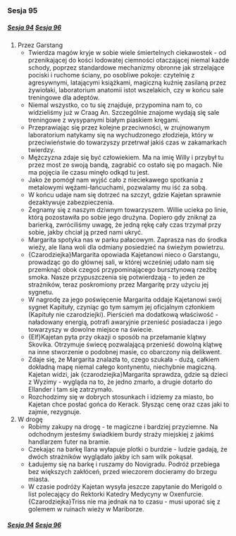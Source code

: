 ### Sesja 95
##### [Sesja 94](#sesja-094) [Sesja 96](#sesja-096)
1. Przez Garstang
    - Twierdza magów kryje w sobie wiele śmiertelnych ciekawostek - od przenikającej do kości lodowatej ciemności otaczającej niemal każde schody, poprzez standardowe mechanizmy obronne jak strzelające pociski i ruchome ściany, po osobliwe pokoje: czytelnię z agresywnymi, latającymi książkami, magiczną kuźnię zasilaną przez żywiołaki, laboratorium anatomii istot wszelakich, czy w końcu sale treningowe dla adeptów.
    - Niemal wszystko, co tu się znajduje, przypomina nam to, co widzieliśmy już w Craag An. Szczególnie znajome wydają się sale treningowe z wysypanymi białym piaskiem kręgami.
    - Przeprawiając się przez kolejne przeciwności, w zrujnowanym laboratorium natykamy się na wychudzonego złodzieja, który w przeciwieństwie do towarzyszy przetrwał jakiś czas w zakamarkach twierdzy. 
    - Mężczyzna zdaje się być człowiekiem. Ma na imię Willy i przybył tu przez most ze swoją bandą, zagrabić co ostało się po magach. Nie ma pojęcia ile czasu minęło odkąd tu jest.
    - Jako że pomógł nam wyjść cało z nieciekawego spotkania z metalowymi wężami-łańcuchami, pozwalamy mu iść za sobą.
    - W końcu udaje nam się dotrzeć na szczyt, gdzie Kajetan sprawnie dezaktywuje zabezpieczenia.
    - Żegnamy się z naszym dziwnym towarzyszem. Willie ucieka po linie, którą pozostawiła po sobie jego drużyna. Dopiero gdy zniknął za barierką, zwróciliśmy uwagę, że jedną rękę cały czas trzymał przy sobie, jakby chciał ją przed nami ukryć.
    - Margarita spotyka nas w parku pałacowym. Zaprasza nas do środka wieży, ale Ilana woli dla odmiany posiedzieć na świeżym powietrzu.
    - {Czarodziejka}Margarita opowiada Kajetanowi nieco o Garstangu, prowadząc go do głównej sali, w której wcześniej udało nam się przemknąć obok czegoś przypominającego bursztynową rzeźbę smoka. Nasze przypuszczenia się potwierdzają - to jeden ze strażników, teraz poskromiony przez Margaritę przy użyciu jej sygnetu.
    - W nagrodę za jego poświęcenie Margarita oddaje Kajetanowi swój sygnet Kapituły, czyniąc go tym samym jej oficjalnym członkiem (Kapituły nie czarodziejki). Pierścień ma dodatkową właściwość - naładowany energią, potrafi awaryjnie przenieść posiadacza i jego towarzyszy w dowolne miejsce na świecie.
    - {Elf}Kajetan pyta przy okazji o sposób na przełamanie klątwy Skovika. Otrzymuje świecę pozwalającą przenieść dowolną klątwę na inne stworzenie o podobnej masie, co obarczony nią delikwent.
    - Zdaje się, że Margarita znalazła to, czego szukała - dużą, całkiem dokładną mapę niemal całego kontynentu, niechybnie magiczną. Kajetan widzi, jak {czarodziejka}Margarita sprawdza, gdzie są dzieci z Wyzimy - wygląda na to, że jedno zmarło, a drugie dotarło do Ellander i tam się zatrzymało.
    - Rozchodzimy się w dobrych stosunkach i idziemy za miasto, bo Kajetan chce posłać gońca do Kerack. Słysząc cenę oraz czas jaki to zajmie, rezygnuje.
2. W drogę
    - Robimy zakupy na drogę - te magiczne i bardziej przyziemne. Na odchodnym jesteśmy świadkiem burdy straży miejskiej z jakimś handlarzem futer na bramie.
    - Czekając na barkę Ilana wyłapuje plotki o burdzie - ludzie gadają, że dwóch strażników wyglądało jakby ich sam wilk pokąsał.
    - Ładujemy się na barkę i ruszamy do Novigradu. Podróż przebiega bez większych zakłóceń, przed wieczorem docieramy do brzegu miasta.
    - W czasie podróży Kajetan wysyła jeszcze zapytanie do Merigold o list polecający do Rektorki Katedry Medycyny w Oxenfurcie. {Czarodziejka}Triss  nie ma jednak na to czasu - musi uporać się z golemem w ruinach wieży w Mariborze.

##### [Sesja 94](#sesja-094) [Sesja 96](#sesja-096)